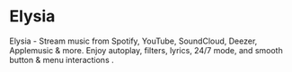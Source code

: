 # Elysia
Elysia -  Stream music from Spotify, YouTube, SoundCloud, Deezer, Applemusic &amp; more. Enjoy autoplay, filters, lyrics, 24/7 mode, and smooth button &amp; menu interactions .
